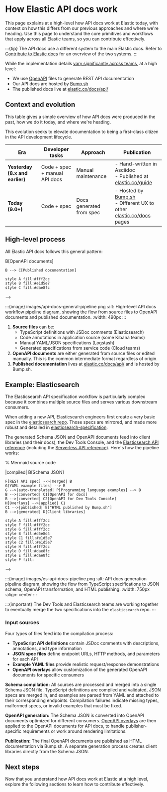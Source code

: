# How Elastic API docs work

This page explains at a high-level how API docs work at Elastic today, with context on how this differs from our previous approaches and where we're heading. Use this page to understand the core primitives and workflows that apply across all Elastic teams, so you can contribute effectively.

:::{tip}
The API docs use a different system to the main Elastic docs. Refer to [Contribute to Elastic docs](../index.md) for an overview of the two systems.
:::

While the implementation details [vary significantly across teams](./workflows.md), at a high level:

- We use [OpenAPI](https://spec.openapis.org/oas/latest.html) files to generate REST API documentation
- Our API docs are hosted by [Bump.sh](https://bump.sh/)
- The published docs live at [elastic.co/docs/api/](https://www.elastic.co/docs/api/)

## Context and evolution

This table gives a simple overview of how API docs were produced in the past, how we do it today, and where we're heading.

This evolution seeks to elevate documentation to being a first-class citizen in the API development lifecycle.

| Era | Developer tasks | Approach | Publication |
| --- | --- | --- | --- |
| **Yesterday (8.x and earlier)** | Code + spec + manual API docs | Manual maintenance | - Hand-written in Asciidoc <br> - Published at [elastic.co/guide](https://www.elastic.co/guide/en/elasticsearch/reference/8.18/rest-apis.html) |
| **Today (9.0+)** | Code + spec | Docs generated from spec |- Hosted by [Bump.sh](https://www.elastic.co/docs/api/)<br> - Different UX to other [elastic.co/docs](https://www.elastic.co/docs) pages

## High-level process

All Elastic API docs follows this general pattern:

<!-- 
flowchart TD
    A[Source files] --> B[OpenAPI documents]
    B --> C[Published documentation]
    
    style A fill:#fff2cc
    style B fill:#e1d5e7
    style C fill:#dae8fc
-->

:::{image} images/api-docs-general-pipeline.png
:alt: High-level API docs workflow pipeline diagram, showing the flow from source files to OpenAPI documents and published documentation.
:width: 490px
:::

1. **Source files** can be:
    - TypeScript definitions with JSDoc comments (Elasticsearch)
    - Code annotations in application source (some Kibana teams)  
    - Manual YAML/JSON specifications (Logstash)
    - Generated specifications from service code (Cloud teams)
2. **OpenAPI documents** are either generated from source files or edited manually. This is the common intermediate format regardless of origin.
3. **Published documentation** lives at [elastic.co/docs/api/](https://www.elastic.co/docs/api/) and is hosted by Bump.sh.

## Example: Elasticsearch

The Elasticsearch API specification workflow is particularly complex because it combines multiple source files and serves various downstream consumers. 

When adding a new API, Elasticsearch engineers first create a very basic spec in the [elasticsearch repo](https://github.com/elastic/elasticsearch/tree/main/rest-api-spec). Those specs are mirrored, and made more robust and detailed in [elasticsearch-specification](https://github.com/elastic/elasticsearch-specification/tree/main/docs).

The generated Schema JSON and OpenAPI documents feed into client libraries (and their docs), the Dev Tools Console, and the [Elasticsearch API reference](https://www.elastic.co/docs/api/doc/elasticsearch/) (including the [Serverless API reference](https://www.elastic.co/docs/api/doc/elasticsearch-serverless/)). Here's how the pipeline works:

% Mermaid source code
<!-- 
flowchart TD
    A[TypeScript API definitions] -->|compiled| B[Schema JSON]
    F[REST API spec] -->|merged| B
    G[YAML example files] --> B
    G -->|auto-translated| P[Programming language examples] --> B
    B -->|converted| C1[OpenAPI for docs]
    B -->|converted| C2[OpenAPI for Dev Tools Console]
    H[Overlays] -->|applied| C1
    C1 -->|published| E["HTML published by Bump.sh"]
    B -->|generated| D[Client libraries]
    
    style A fill:#fff2cc
    style F fill:#fff2cc
    style G fill:#fff2cc
    style B fill:#d5e8d4
    style C1 fill:#e1d5e7
    style C2 fill:#e1d5e7
    style H fill:#fff2cc
    style D fill:#dae8fc
    style E fill:#dae8fc
    style P fill:
-->


:::{image} images/es-api-docs-pipeline.png
:alt: API docs generation pipeline diagram, showing the flow from TypeScript specifications to JSON schema, OpenAPI transformation, and HTML publishing.
:width: 750px
:align: center
:::

:::{important}
The Dev Tools and Elasticsearch teams are working together to eventually merge the two specifications into the `elasticsearch` repo.
:::

### Input sources

Four types of files feed into the compilation process:
- **TypeScript API definitions** contain JSDoc comments with descriptions, annotations, and type information
- **JSON spec files** define endpoint URLs, HTTP methods, and parameters for each API
- **Example YAML files** provide realistic request/response demonstrations
- **OpenAPI overlays** allow customization of the generated OpenAPI documents for specific consumers

**Schema compilation:** All sources are processed and merged into a single Schema JSON file. TypeScript definitions are compiled and validated, JSON specs are merged in, and examples are parsed from YAML and attached to their corresponding endpoints. Compilation failures indicate missing types, malformed specs, or invalid examples that must be fixed.

**OpenAPI generation:** The Schema JSON is converted into OpenAPI documents optimized for different consumers. [OpenAPI overlays](https://github.com/OAI/Overlay-Specification?tab=readme-ov-file#overlay-specification) are then applied to the OpenAPI documents for API docs, to handle publisher-specific requirements or work around rendering limitations.

**Publication:** The final OpenAPI documents are published as HTML documentation via Bump.sh. A separate generation process creates client libraries directly from the Schema JSON.

## Next steps

Now that you understand how API docs work at Elastic at a high level, explore the following sections to learn how to contribute effectively.